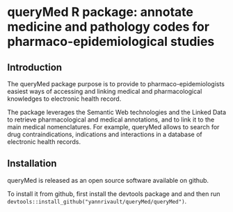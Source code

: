# queryMed R package: annotate medicine and pathology codes for pharmaco-epidemiological studies

## Introduction

The queryMed package purpose is to provide to pharmaco-epidemiologists easiest ways of accessing and linking medical and pharmacological knowledges to electronic health record.

The package leverages the Semantic Web technologies and the Linked Data to retrieve pharmacological and medical annotations, and to link it to the main medical nomenclatures.
For example, queryMed allows to search for drug contraindications, indications and interactions in a database of electronic health records.


## Installation

queryMed is released as an open source software available on github.

To install it from github, first install the devtools package and and then run ``devtools::install_github("yannrivault/queryMed/queryMed")``.
